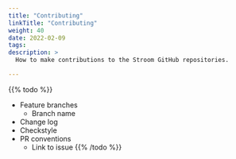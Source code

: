 ```yaml
---
title: "Contributing"
linkTitle: "Contributing"
weight: 40
date: 2022-02-09
tags: 
description: >
  How to make contributions to the Stroom GitHub repositories.

---
```


{{% todo %}}
* Feature branches
  * Branch name
* Change log
* Checkstyle
* PR conventions
  * Link to issue
{{% /todo %}}


